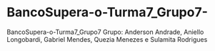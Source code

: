# BancoSupera-o-Turma7_Grupo7-
BancoSupera-o-Turma7_Grupo7 
Grupo: Anderson Andrade, Aniello Longobardi, Gabriel Mendes, Quezia Menezes e Sulamita Rodrigues
